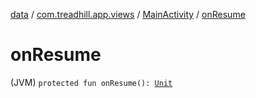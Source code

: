 [data](../../index.md) / [com.treadhill.app.views](../index.md) / [MainActivity](index.md) / [onResume](./on-resume.md)

# onResume

(JVM) `protected fun onResume(): `[`Unit`](https://kotlinlang.org/api/latest/jvm/stdlib/kotlin/-unit/index.html)
